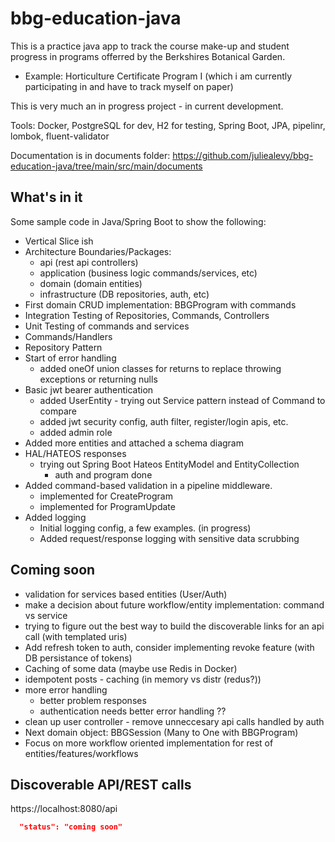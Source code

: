 # bbg-education-java
This is a practice java app to track the course make-up and student progress in programs offerred by the Berkshires Botanical Garden.
- Example:  Horticulture Certificate Program I  (which i am currently participating in and have to track myself on paper)

This is very much an in progress project - in current development.

Tools:  Docker, PostgreSQL for dev, H2 for testing, Spring Boot, JPA, pipelinr, lombok, fluent-validator

Documentation is in documents folder:  https://github.com/juliealevy/bbg-education-java/tree/main/src/main/documents

## What's in it
Some sample code in Java/Spring Boot to show the following:
- Vertical Slice ish
- Architecture Boundaries/Packages:
  - api (rest api controllers)
  - application (business logic commands/services, etc)
  - domain (domain entities)
  - infrastructure (DB repositories, auth, etc)
- First domain CRUD implementation:  BBGProgram with commands
- Integration Testing of Repositories, Commands, Controllers
- Unit Testing of commands and services
- Commands/Handlers
- Repository Pattern
- Start of error handling
  - added oneOf union classes for returns to replace throwing exceptions or returning nulls
- Basic jwt bearer authentication 
  -   added UserEntity - trying out Service pattern instead of Command to compare
  -   added jwt security config, auth filter, register/login apis, etc.
  -   added admin role
- Added more entities and attached a schema diagram  
- HAL/HATEOS responses 
  - trying out Spring Boot Hateos EntityModel and EntityCollection
    - auth and program done
- Added command-based validation in a pipeline middleware.
  -   implemented for CreateProgram
  -   implemented for ProgramUpdate  
- Added logging
  - Initial logging config, a few examples.  (in progress) 
  - Added request/response logging with sensitive data scrubbing 
    

## Coming soon
- validation for services based entities (User/Auth)
- make a decision about future workflow/entity implementation:  command vs service
- trying to figure out the best way to build the discoverable links for an api call (with templated uris)
- Add refresh token to auth, consider implementing revoke feature (with DB persistance of tokens)
- Caching of some data (maybe use Redis in Docker)
- idempotent posts - caching (in memory vs distr (redus?))
- more error handling
  - better problem responses
  - authentication needs better error handling ??
- clean up user controller - remove unneccesary api calls handled by auth
- Next domain object:  BBGSession (Many to One with BBGProgram)
- Focus on more workflow oriented implementation for rest of entities/features/workflows  
  
## Discoverable API/REST calls

https://localhost:8080/api

```json
  "status": "coming soon"
```
